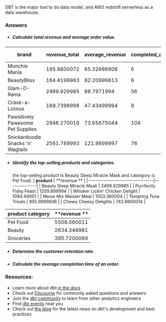 DBT is the major tool to do data model, and AWS redshift serverless as a data warehouse.


### Answers
- ##### Calculate total revenue and average order value.
| **brand**                         | **revenue_total** | **average_revenue** | **completed_qty** | **average_qty** | **average_complete_time ** |
|-----------------------------------|-------------------|---------------------|-------------------|-----------------|----------------------------|
| Munchie Mania                     | 195.9800072       | 65.32666906         | 6                 | 2               | 1 day, 16:51:23.333333     |
| BeautyBliss                       | 164.4199963       | 82.20999813         | 6                 | 3               | 5 days, 7:12:38            |
| Glam-O-Rama                       | 2469.929985       | 98.7971994          | 56                | 2.24            | 2 days, 19:54:49.560000    |
| Crave-a-Licious                   | 189.7399998       | 47.43499994         | 8                 | 2               | 1 day, 7:55:48.250000      |
| Pawsitively Pawesome Pet Supplies | 2946.270018       | 73.65675044         | 104               | 2.6             | 2 days, 18:58:46.125000    |
| Snickerdoodle Snacks 'n' Wagtails | 2561.789993       | 121.9899997         | 76                | 3.619047619     | 2 days, 14:12:38.190476    |


- ##### Identify the top-selling products and categories.
  the top-selling product is Beauty Sleep Miracle Mask and catorgory is Pet Food.
| **product**                     | **revenue ** |
|---------------------------------|--------------|
| Beauty Sleep Miracle Mask       | 2469.929985  |
| Purrfectly Fishy Feast          | 1209.899994  |
| Whisker Lickin' Chicken Delight | 1094.94001   |
| Meow Mix Meister Meal           | 1003.360004  |
| Tempting Tuna Treats            | 955.9699936  |
| Chewy Cheesy Delights           | 743.9800014  |

| **product category** | **revenue ** |
|----------------------|--------------|
| Pet Food             | 5508.060011  |
| Beauty               | 2634.349981  |
| Groceries            | 385.7200069  |

- ##### Determine the customer retention rate. 
- ##### Calculate the average completion time of an order.



### Resources:
- Learn more about dbt [in the docs](https://docs.getdbt.com/docs/introduction)
- Check out [Discourse](https://discourse.getdbt.com/) for commonly asked questions and answers
- Join the [dbt community](http://community.getbdt.com/) to learn from other analytics engineers
- Find [dbt events](https://events.getdbt.com) near you
- Check out [the blog](https://blog.getdbt.com/) for the latest news on dbt's development and best practices
